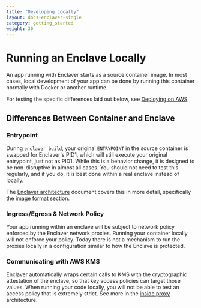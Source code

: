 ```yaml
---
title: "Developing Locally"
layout: docs-enclaver-single
category: getting_started
weight: 30
---
```


# Running an Enclave Locally

An app running with Enclaver starts as a source container image. In most cases, local development of your app can be done by running this container normally with Docker or another runtime.

For testing the specific differences laid out below, see [Deploying on AWS][aws].

## Differences Between Container and Enclave

### Entrypoint

During `enclaver build`, your original `ENTRYPOINT` in the source container is swapped for Enclaver's PID1, which will still execute your original entrypoint, just not as PID1. While this is a behavior change, it is designed to be non-disruptive in almost all cases. You should not need to test this regularly, and if you do, it is best done within a real enclave instead of locally.

The [Enclaver architecture][arch] document covers this in more detail, specifically the [image format][image] section.

### Ingress/Egress & Network Policy

Your app running within an enclave will be subject to network policy enforced by the Enclaver network proxies. Running your container locally will not enforce your policy. Today there is not a mechanism to run the proxies locally in a configuration similar to how the Enclave is protected.

### Communicating with AWS KMS

Enclaver automatically wraps certain calls to KMS with the cryptographic attestation of the enclave, so that key access policies can target those values. When running your code locally, you will not be able to test an access policy that is extremely strict. See more in the [inside proxy][inside-proxy] architecture.

[aws]: deploy-aws.md
[arch]: architecture.md
[image]: architecture.md#enclaver-image-format
[inside-proxy]: architecture.md#inside-proxy